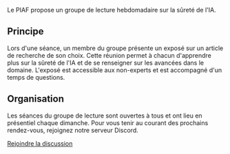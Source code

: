
Le PIAF propose un groupe de lecture hebdomadaire sur la sûreté de l'IA.

## Principe

Lors d'une séance, un membre du groupe présente un exposé sur un article de recherche de son choix. Cette réunion permet à chacun d'apprendre plus sur la sûreté de l'IA et de se renseigner sur les avancées dans le domaine. L'exposé est accessible aux non-experts et est accompagné d'un temps de questions.

## Organisation

Les séances du groupe de lecture sont ouvertes à tous et ont lieu en présentiel chaque dimanche. Pour vous tenir au courant des prochains rendez-vous, rejoignez notre serveur Discord.

<a class="btn" href="https://discord.gg/pWRjGuP4nE">
    <i class="bi bi-discord me-2"></i> Rejoindre la discussion
</a>